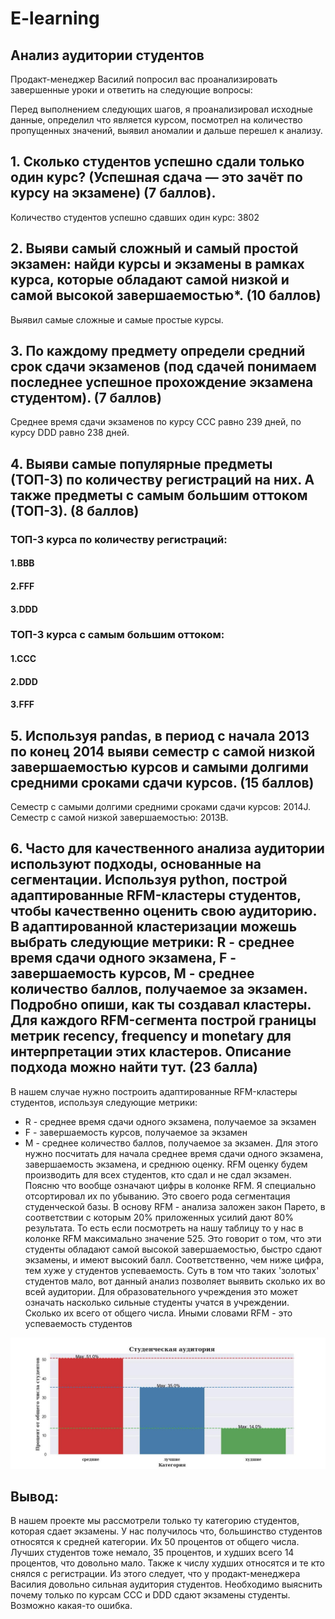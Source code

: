 # E-learning
## Анализ аудитории студентов
Продакт-менеджер Василий попросил вас проанализировать завершенные уроки и ответить на следующие вопросы:

Перед выполнением следующих шагов, я проанализировал исходные данные, определил что является курсом, посмотрел на количество пропущенных значений, выявил аномалии и дальше перешел к анализу.

## 1. Сколько студентов успешно сдали только один курс? (Успешная сдача — это зачёт по курсу на экзамене) (7 баллов).

Количество студентов успешно сдавших один курс: 3802

## 2. Выяви самый сложный и самый простой экзамен: найди курсы и экзамены в рамках курса, которые обладают самой низкой и самой высокой завершаемостью*. (10 баллов)

Выявил самые сложные и самые простые курсы.

## 3. По каждому предмету определи средний срок сдачи экзаменов (под сдачей понимаем последнее успешное прохождение экзамена студентом). (7 баллов) 

Среднее время сдачи экзаменов по курсу ССС равно 239 дней, по курсу DDD равно 238 дней.

## 4. Выяви самые популярные предметы (ТОП-3) по количеству регистраций на них. А также предметы с самым большим оттоком (ТОП-3). (8 баллов)

### ТОП-3 курса по количеству регистраций:
#### 1.BBB
#### 2.FFF
#### 3.DDD
### ТОП-3 курса c самым большим оттоком:
#### 1.CCC
#### 2.DDD
#### 3.FFF

## 5. Используя pandas, в период с начала 2013 по конец 2014 выяви семестр с самой низкой завершаемостью курсов и самыми долгими средними сроками сдачи курсов.  (15 баллов) 

Семестр с самыми долгими средними сроками сдачи курсов: 2014J.
Семестр с самой низкой завершаемостью: 2013B.

## 6. Часто для качественного анализа аудитории используют подходы, основанные на сегментации. Используя python, построй адаптированные RFM-кластеры студентов, чтобы качественно оценить свою аудиторию. В адаптированной кластеризации можешь выбрать следующие метрики: R - среднее время сдачи одного экзамена, F - завершаемость курсов, M - среднее количество баллов, получаемое за экзамен. Подробно опиши, как ты создавал кластеры. Для каждого RFM-сегмента построй границы метрик recency, frequency и monetary для интерпретации этих кластеров. Описание подхода можно найти тут. (23 балла)

В нашем случае нужно построить адаптированные RFM-кластеры студентов, используя следующие метрики:

- R - среднее время сдачи одного экзамена, получаемое за экзамен
- F - завершаемость курсов, получаемое за экзамен
- M - среднее количество баллов, получаемое за экзамен.
Для этого нужно посчитать для начала среднее время сдачи одного экзамена, завершаемость экзамена, и среднюю оценку.
RFM оценку будем производить для всех студентов, кто сдал и не сдал экзамен.
Поясню что вообще означают цифры в колонке RFM. Я специально отсортировал их по убыванию. Это своего рода сегментация студенческой базы. В основу RFM - анализа заложен закон Парето, в соответствии с которым 20% приложенных усилий дают 80% результата. То есть если посмотреть на нашу таблицу то у нас в колонке RFM максимально значение 525. Это говорит о том, что эти студенты обладают самой высокой завершаемостью, быстро сдают экзамены, и имеют высокий балл. Соответственно, чем ниже цифра, тем хуже у студентов успеваемость. Суть в том что таких 'золотых' студентов мало, вот данный анализ позволяет выявить сколько их во всей аудитории. Для образовательного учреждения это может означать насколько сильные студенты учатся в учреждении. Сколько их всего от общего числа. Иными словами RFM - это успеваемость студентов

![Image alt](https://github.com/DMirzaev/E-learning/blob/main/Студенческая%20аудитория.jpeg)
## Вывод:
В нашем проекте мы рассмотрели только ту категорию студентов, которая сдает экзамены. У нас получилось что, большинство студентов относятся к средней категории. Их 50 процентов от общего числа. Лучших студентов тоже немало, 35 процентов, и худших всего 14 процентов, что довольно мало. Также к числу худших относятся и те кто снялся с регистрации. Из этого следует, что у продакт-менеджера Василия довольно сильная аудитория студентов. Необходимо выяснить почему только по курсам CCC и DDD сдают экзамены студенты. Возможно какая-то ошибка.
